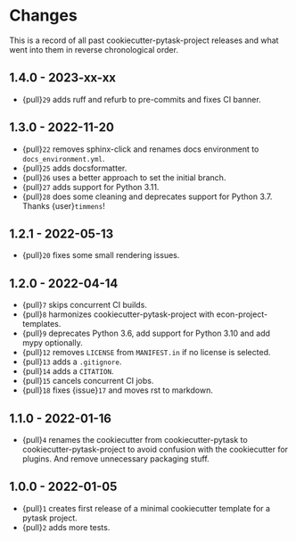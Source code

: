 # Changes

This is a record of all past cookiecutter-pytask-project releases and what went into
them in reverse chronological order.

## 1.4.0 - 2023-xx-xx

- {pull}`29` adds ruff and refurb to pre-commits and fixes CI banner.

## 1.3.0 - 2022-11-20

- {pull}`22` removes sphinx-click and renames docs environment to
  `docs_environment.yml`.
- {pull}`25` adds docsformatter.
- {pull}`26` uses a better approach to set the initial branch.
- {pull}`27` adds support for Python 3.11.
- {pull}`28` does some cleaning and deprecates support for Python 3.7. Thanks
  {user}`timmens`!

## 1.2.1 - 2022-05-13

- {pull}`20` fixes some small rendering issues.

## 1.2.0 - 2022-04-14

- {pull}`7` skips concurrent CI builds.
- {pull}`8` harmonizes cookiecutter-pytask-project with econ-project-templates.
- {pull}`9` deprecates Python 3.6, add support for Python 3.10 and add mypy optionally.
- {pull}`12` removes `LICENSE` from `MANIFEST.in` if no license is selected.
- {pull}`13` adds a `.gitignore`.
- {pull}`14` adds a `CITATION`.
- {pull}`15` cancels concurrent CI jobs.
- {pull}`18` fixes {issue}`17` and moves rst to markdown.

## 1.1.0 - 2022-01-16

- {pull}`4` renames the cookiecutter from cookiecutter-pytask to
  cookiecutter-pytask-project to avoid confusion with the cookiecutter for plugins. And
  remove unnecessary packaging stuff.

## 1.0.0 - 2022-01-05

- {pull}`1` creates first release of a minimal cookiecutter template for a pytask
  project.
- {pull}`2` adds more tests.
